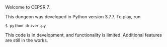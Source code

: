Welcome to CEPSR 7.

This dungeon was developed in Python version 3.7.7. To play, run
```
$ python driver.py
```

This code is in development, and functionality is limited. Additional features
are still in the works.